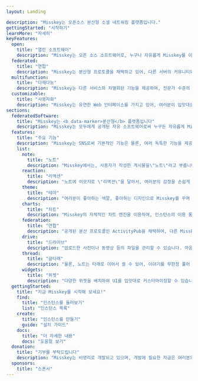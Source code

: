 ```yaml
---
layout: Landing

description: "Misskey는 오픈소스 분산형 소셜 네트워킹 플랫폼입니다."
gettingStarted: "시작하기"
learnMore: "자세히"
keyFeatures:
  open:
    title: "열린 소프트웨어"
    description: "Misskey는 오픈 소스 소프트웨어로, 누구나 자유롭게 Misskey를 이용할 수 있습니다."
  federated:
    title: "연합"
    description: "Misskey는 분산형 프로토콜을 채택하고 있어, 다른 서버의 커뮤니티와도 서로 소통할 수 있습니다."
  multifunction:
    title: "다재다능"
    description: "Misskey는 다른 서비스와 차별화된 기능을 제공하여, 전문가 수준의 마이크로블로깅을 즐길 수 있습니다."
  customizable:
    title: "사용자화"
    description: "Misskey는 유연한 Web 인터페이스를 가지고 있어, 여러분이 입맛대로 UI를 커스터마이징할 수 있습니다."
sections:
  federatedSoftware:
    title: "Misskey는 <b data-marker>분산형</b> 플랫폼입니다"
    description: "Misskey는 모두에게 공개된 자유 소프트웨어로써 누구든 자유롭게 Misskey를 사용하여 서버(인스턴스)를 개설할 수 있으며, 다양한 인스턴스가 이미 인터넷에 공개되어 있습니다. 또한 <b data-marker>ActivityPub</b>으로 불리는 분산형 통신 프로토콜을 채택하여, 다른 인스턴스의 유저와도 소통할 수 있다는 것도 Misskey의 특징 중 하나입니다. 이렇게 다양한 인스턴스의 서로 다른 사람들이 모여 소통하는 개념은, 단일 주체가 운영하는 서버에서만 서로 소통이 가능한 Twitter와 같은 서비스에서는 상상하기도 어려울 것입니다.<br>인스턴스에 따라 주요 화제나 사용자 계층, 사용 언어 등이 다양하므로, 자신에게 맞는 인스턴스를 찾아보는 것도 Misskey를 즐기는 방법 중 하나랍니다. (직접 인스턴스를 세워보는 것도 나쁘지 않아요!)"
  features:
    title: "주요 기능"
    description: "Misskey는 SNS로써 기본적인 기능은 물론, 여러 독특한 기능을 제공하고 있습니다. 그 중에서도 대표적인 기능을 소개해 드립니다."
    list:
      note:
        title: "노트"
        description: "Misskey에서는, 사용자가 작성한 게시물을\"노트\"라고 부릅니다. 다른 노트를 인용하거나, 사진, 동영상, 오디오 외에도 다양한 파일을 첨부할 수 있습니다."
      reaction:
        title: "리액션"
        description: "노트에 이모지로 \"리액션\"을 달아서, 여러분의 감정을 손쉽게 표현해 보세요."
      theme:
        title: "테마"
        description: "여러분이 좋아하는 색깔, 좋아하는 디자인으로 Misskey를 꾸며 보세요. 다크 모드는 물론, UI를 세부적으로 커스터마이징하여 새로운 테마를 만들고 공유할 수 있습니다."
      charts:
        title: "차트"
        description: "Misskey의 자체적인 차트 엔진을 이용하여, 인스턴스의 이용 통계와 같은 정보를 한 눈에 파악할 수 있습니다."
      federation:
        title: "연합"
        description: "공개된 분산 프로토콜인 ActivityPub을 채택하여, 다른 Misskey 인스턴스 뿐만 아니라 ActivityPub을 지원하는 다른 인스턴스와도 소통할 수 있습니다."
      drive:
        title: "드라이브"
        description: "업로드한 사진이나 동영상 등의 파일을 관리할 수 있습니다. 마음에 드는 사진을 폴더에 모아 두고, 원할 때 쉽게 공유할 수 있습니다."
      thread:
        title: "글타래"
        description: "물론, 노트는 타래로 이어서 쓸 수 있어, 이야기를 무한정 풀어 나갈 수 있습니다."
      widgets:
        title: "위젯"
        description: "다양한 위젯을 배치하여 UI를 입맛대로 커스터마이징할 수 있습니다."
  gettingStarted:
    title: "지금 Misskey를 시작해 보세요!"
    find:
      title: "인스턴스를 둘러보기"
      list: "인스턴스 목록"
    create:
      title: "인스턴스를 만들기"
      guide: "설치 가이드"
    docs:
      title: "더 자세한 내용"
      docs: "도움말 보기"
  donation:
    title: "기부를 부탁드립니다"
    description: "Misskey는 비영리로 개발되고 있으며, 개발에 필요한 자금은 여러분의 기부에 의존하고 있습니다. Misskey가 마음에 드셨다면, 앞으로도 Misskey를 계속해서 이어나갈 수 있도록 힘을 보태 주세요."
  sponsors:
    title: "스폰서"
---
```

